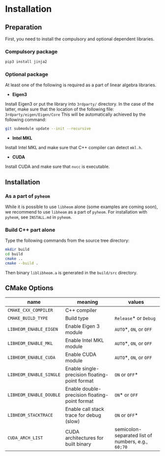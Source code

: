 # Installation

## Preparation

First, you need to install the compulsory and optional dependent libraries.

### Compulsory package

```bash
pip3 install jinja2
```

### Optional package

At least one of the following is required as a part of linear algebra libraries.

- **Eigen3**

Install Eigen3 or put the library into `3rdparty/` directory.
In the case of the latter, make sure that the location of the following file: `3rdparty/eigen/Eigen/Core`
This will be automatically achieved by the following command:

```bash
git submodule update --init --recursive
```

- **Intel MKL**

Install Intel MKL and make sure that C++ compiler can detect `mkl.h`.

- **CUDA**

Install CUDA and make sure that `nvcc` is executable.

## Installation

### As a part of `pyheom`

While it is possible to use `libheom` alone (some examples are coming soon), we recommend to use `libheom` as a part of `pyheom`. 
For installation with `pyheom`, see `INSTALL.md` in `pyheom`.

### Build C++ part alone

Type the following commands from the source tree directory:

```bash
mkdir build
cd build
cmake ..
cmake --build .
```

Then binary `liblibheom.a` is generated in the `build/src` directory.

## CMake Options

| name                    | meaning                                       | values                                             |
|-------------------------|-----------------------------------------------|----------------------------------------------------|
| `CMAKE_CXX_COMPILER`    | C++ compiler                                  |                                                    |
| `CMAKE_BUILD_TYPE`      | Build type                                    | `Release`* or `Debug`                              |
| `LIBHEOM_ENABLE_EIGEN`  | Enable Eigen 3 module                         | `AUTO`*, `ON`, or `OFF`                            |
| `LIBHEOM_ENABLE_MKL`    | Enable Intel MKL module                       | `AUTO`*, `ON`, or `OFF`                            |
| `LIBHEOM_ENABLE_CUDA`   | Enable CUDA module                            | `AUTO`*, `ON`, or `OFF`                            |
| `LIBHEOM_ENABLE_SINGLE` | Enable single-precision floating-point format | `ON` or `OFF`*                                     |
| `LIBHEOM_ENABLE_DOUBLE` | Enable double-precision floating-point format | `ON`* or `OFF`                                     |
| `LIBHEOM_STACKTRACE`    | Enable call stack trace for debug (slow)      | `ON` or `OFF`*                                     |
| `CUDA_ARCH_LIST`        | CUDA architectures for built binary           | semicolon-separated list of numbers, e.g., `60;70` |


